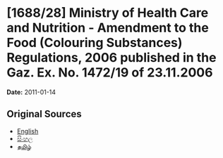 # [1688/28] Ministry of Health Care and Nutrition - Amendment to the Food (Colouring Substances) Regulations, 2006 published in the Gaz. Ex. No. 1472/19 of 23.11.2006

**Date:** 2011-01-14

## Original Sources

- [English](https://documents.gov.lk/view/extra-gazettes/2011/1/1688-28_E.pdf)
- [සිංහල](https://documents.gov.lk/view/extra-gazettes/2011/1/1688-28_S.pdf)
- [தமிழ்](https://documents.gov.lk/view/extra-gazettes/2011/1/1688-28_T.pdf)
